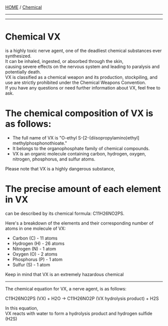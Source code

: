 [HOME](/README.md) / [Chemical](/assets/docs/nuclear/chemical/readme.md)

----------------------    

----------------------   
   

# Chemical VX    
 is a highly toxic nerve agent, one of the deadliest chemical substances ever synthesized.   
  It can be inhaled, ingested, or absorbed through the skin,    
   causing severe effects on the nervous system and leading to paralysis and potentially death.    
    VX is classified as a chemical weapon and its production, stockpiling, and use are strictly prohibited under the Chemical Weapons Convention.    
     If you have any questions or need further information about VX, feel free to ask.   

# The chemical composition of VX is as follows:   
   
- The full name of VX is "O-ethyl S-[2-(diisopropylamino)ethyl] methylphosphonothioate."   
- It belongs to the organophosphate family of chemical compounds.    
- VX is an organic molecule containing carbon, hydrogen, oxygen, nitrogen, phosphorus, and sulfur atoms.    
   
Please note that VX is a highly dangerous substance,     

# The precise amount of each element in VX  
 can be described by its chemical formula: C11H26NO2PS.  

Here's a breakdown of the elements and their corresponding number of atoms in one molecule of VX:   
   
- Carbon (C) - 11 atoms   
- Hydrogen (H) - 26 atoms   
- Nitrogen (N) - 1 atom    
- Oxygen (O) - 2 atoms   
- Phosphorus (P) - 1 atom    
- Sulfur (S) - 1 atom   
    
Keep in mind that VX is an extremely hazardous chemical    


------------------  

The chemical equation for VX, a nerve agent, is as follows:   

C11H26NO2PS (VX) + H2O → C11H26NO2P (VX hydrolysis product) + H2S   

In this equation,   
VX reacts with water to form a hydrolysis product and hydrogen sulfide (H2S)     
